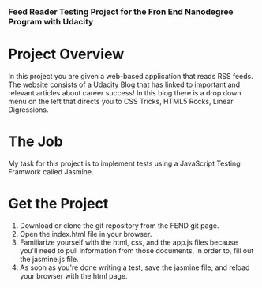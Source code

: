 ### Feed Reader Testing Project for the Fron End Nanodegree Program with Udacity


# Project Overview

In this project you are given a web-based application that reads RSS feeds. The website consists of a Udacity Blog that has linked to important and relevant articles about career success! In this blog there is a drop down menu on the left that directs you to CSS Tricks, HTML5 Rocks, Linear Digressions. 

# The Job

My task for this project is to implement tests using a JavaScript Testing Framwork called Jasmine. 

# Get the Project
1. Download or clone the git repository from the FEND git page.
2. Open the index.html file in your browser.
3. Familiarize yourself with the html, css, and the app.js files because you'll need to pull information from those documents, in order to, fill out the jasmine.js file. 
4. As soon as you're done writing a test, save the jasmine file, and reload your browser with the html page. 


